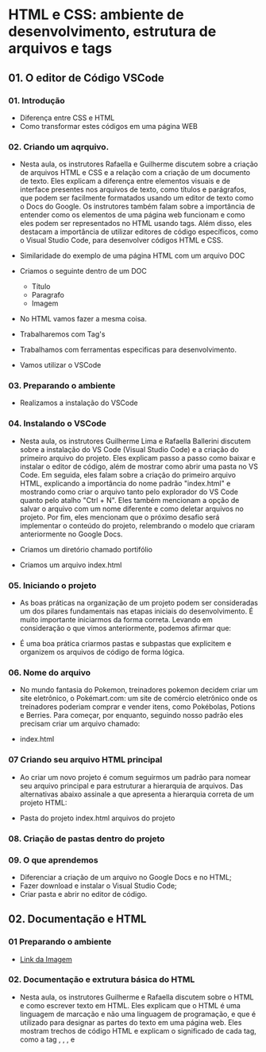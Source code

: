 # HTML e CSS: ambiente de desenvolvimento, estrutura de arquivos e tags

## 01. O editor de Código VSCode

### 01. Introdução

- Diferença entre CSS e HTML
- Como transformar estes códigos em uma página WEB

### 02. Criando um aqrquivo.

- Nesta aula, os instrutores Rafaella e Guilherme discutem sobre a criação de arquivos HTML e CSS e a relação com a criação de um documento de texto. Eles explicam a diferença entre elementos visuais e de interface presentes nos arquivos de texto, como títulos e parágrafos, que podem ser facilmente formatados usando um editor de texto como o Docs do Google. Os instrutores também falam sobre a importância de entender como os elementos de uma página web funcionam e como eles podem ser representados no HTML usando tags. Além disso, eles destacam a importância de utilizar editores de código específicos, como o Visual Studio Code, para desenvolver códigos HTML e CSS.

- Similaridade do exemplo de uma página HTML com um arquivo DOC
- Criamos o seguinte dentro de um DOC
	- Título
	- Paragrafo
	- Imagem
- No HTML vamos fazer a mesma coisa.
- Trabalharemos com Tag's
- Trabalhamos com ferramentas especificas para desenvolvimento. 
- Vamos utilizar o VSCode

### 03. Preparando o ambiente

- Realizamos a instalação do VSCode


### 04. Instalando o VSCode

- Nesta aula, os instrutores Guilherme Lima e Rafaella Ballerini discutem sobre a instalação do VS Code (Visual Studio Code) e a criação do primeiro arquivo do projeto. Eles explicam passo a passo como baixar e instalar o editor de código, além de mostrar como abrir uma pasta no VS Code. Em seguida, eles falam sobre a criação do primeiro arquivo HTML, explicando a importância do nome padrão "index.html" e mostrando como criar o arquivo tanto pelo explorador do VS Code quanto pelo atalho "Ctrl + N". Eles também mencionam a opção de salvar o arquivo com um nome diferente e como deletar arquivos no projeto. Por fim, eles mencionam que o próximo desafio será implementar o conteúdo do projeto, relembrando o modelo que criaram anteriormente no Google Docs.

- Criamos um diretório chamado portifólio
- Criamos um arquivo index.html

### 05. Iniciando o projeto

- As boas práticas na organização de um projeto podem ser consideradas um dos pilares fundamentais nas etapas iniciais do desenvolvimento. É muito importante iniciarmos da forma correta. Levando em consideração o que vimos anteriormente, podemos afirmar que:

- É uma boa prática criarmos pastas e subpastas que explicitem e organizem os arquivos de código de forma lógica.

### 06. Nome do arquivo

- No mundo fantasia do Pokemon, treinadores pokemon decidem criar um site eletrônico, o Pokémart.com: um site de comércio eletrônico onde os treinadores poderiam comprar e vender itens, como Pokébolas, Potions e Berries. Para começar, por enquanto, seguindo nosso padrão eles precisam criar um arquivo chamado:

- index.html

### 07 Criando seu arquivo HTML principal

- Ao criar um novo projeto é comum seguirmos um padrão para nomear seu arquivo principal e para estruturar a hierarquia de arquivos. Das alternativas abaixo assinale a que apresenta a hierarquia correta de um projeto HTML:

- Pasta do projeto
	index.html
	arquivos do projeto

### 08. Criação de pastas dentro do projeto

### 09. O que aprendemos

 - Diferenciar a criação de um arquivo no Google Docs e no HTML;
 - Fazer download e instalar o Visual Studio Code;
 - Criar pasta e abrir no editor de código.


## 02. Documentação e HTML

### 01 Preparando o ambiente

- [Link da Imagem](https://github.com/alura-cursos/html-logo/archive/refs/heads/main.zip)

### 02. Documentação e extrutura básica do HTML

- Nesta aula, os instrutores Guilherme e Rafaella discutem sobre o HTML e como escrever texto em HTML. Eles explicam que o HTML é uma linguagem de marcação e não uma linguagem de programação, e que é utilizado para designar as partes do texto em uma página web. Eles mostram trechos de código HTML e explicam o significado de cada tag, como a tag <!DOCTYPE html>, <html>, <head>, e <title>. Eles também mencionam a importância de procurar a documentação da linguagem e recomendam a página de introdução ao HTML do site W3Schools. No geral, é uma introdução importante para quem está começando a aprender HTML.

- Aprender a utilizar a documentação do HTML, CSS e JavaScript
- Vamos utilizar o site como documentação
- [3school](https://www.w3schools.com/html/)
- HTMl é uma linguagem de marcação de texto
	- Diferente de programação
	- HTML descreve a estrutura de uma página.
	- Marcar uma página inteira
- Vamos seguir a documentação e criar a nossa primeira página HTML
- Criamos de forma explicada as tag's abaixo:

	````html
		<!DOCTYPE html>
		<html>
		    <head>
		        <title>Portifólio</title>
		    </head>
		</html>
	````

### 03. A importancia da documentação

- O que é?
	- Guira de toda a pessoa desenvolvedora

- Importância:
	- No aprendizado e no desenvolvimento de aplicações

- Quando devmeos utilizar:
	- Sempre que precissarmos saber a extrutura de um método

- Oura forma de ajuda:
	- Comunidades como as seguintes:
		- [Stackoverflow](https://stackoverflow.com/)
		- [wrschools](https://www.w3schools.com/html/html_intro.asp)

 
### 04. Criando o corpo da página

- Nesta aula, Rafaella e Guilherme discutem sobre a estrutura básica de uma página web em HTML. Eles explicam que a tag <body> define o corpo do documento e é onde devemos adicionar todo o conteúdo visível da página, como cabeçalhos, parágrafos, imagens, hiperlinks, tabelas e listas.

Eles mostram como adicionar um título na página utilizando a tag <h1> e explicam que as tags de heading devem ser utilizadas para marcar títulos e subtítulos, seguindo uma ordem hierárquica.

Também explicam como adicionar um parágrafo na página utilizando a tag <p> e a importância de utilizar as tags apropriadas para cada tipo de conteúdo.

Por fim, mostram como adicionar uma imagem na página utilizando a tag <img>, especificando o caminho da imagem e adicionando um texto alternativo com a propriedade alt.

No geral, a aula aborda os conceitos básicos de estruturação de uma página web em HTML, enfatizando a importância de utilizar as tags corretas e adicionar texto alternativo nas imagens para melhorar a acessibilidade da página.

- Tudo que queremos vizualizar vai ficar dentro da tag <body></body>
- Tudo que queremos como titulo <h1></h1>
- O HTML interpresta de uma maneira diferente as determinadas Tag's.
- para mostrarmos uma imagem <img src="index.png">

- criamos o seguinte projeto
	````html
		<!DOCTYPE html>
		<html>
		    <head>
		        <title>Portifólio</title>
		    </head>    
		        <h1>Isso é um título</h1>        
		        <h2>Isso é um sub-título</h2>  
		        <p>Isto é um paragrafo</p>
		        <img src="html.png" alt="Logo do HTML 5">
		    </body>
		</html>
	````

### 05. Adicionando uma imagem:

- Nessa aula, aprendemos que para inserir uma imagem em sua página é necessário utilizar a tag <img>. Pensando nisso, considere o código a seguir:

	````html
		<!DOCTYPE html>
		<html>
		    <head>
		        <title>Portfólio</title>
		    </head>
		    <body>
		        <h1>Isso é um título</h1>
		        <p>Isso é um parágrafo</p>
		        <img scr="html.png" alt="Logo do HTML 5">
		    </body>
		</html>
	````

- A imagem só será exibida caso exista um arquivo de imagem chamado “html.png” salvo dentro da pasta do projeto.

- Apenas o texto alternativo será exibido e a imagem estará indisponível, porque o atributo src da tag <img> foi escrito incorretamente.

### 06. Quirks Mode e Live Server

- Nesta aula, os instrutores discutiram sobre a manipulação do código HTML de uma página web. Eles removeram a primeira linha do código, que indica a versão do HTML, e perceberam que a página entrou no "Modo Quirks". Explicaram que antigamente era necessário informar para qual navegador a página estava sendo construída, mas atualmente todos os navegadores sabem utilizar o HTML5. Em seguida, restauraram o <!DOCTYPE html> e utilizaram a extensão "Live Server" no VS Code para que a página seja atualizada automaticamente a cada salvamento do código. Isso evita a necessidade de atualizar a página manualmente a todo momento.

- Modo Quirks - era obrigado informar qual navegador a pagina estava sendo construida.
- Hoje todos os navegadores sabem usar em função do modo de compatibilidade. 

- Existe extensões que podem facilitar o nosso desenvolvimento
- Vamos usar uma extenção para vizualisar o nosso documento atualizado automáticamente. 
	- Live Server
- Com ele podemos ver os nossos ajustes em tempo real.

### 07. Quirks Mode

- Como vimos nessa aula, o uso do <!DOCTYPE html> é muito importante para que o navegador utilize o modo padrão e não o “Quirks Mode”. Pensando nisso, assinale a alternativa correta:

- O Quirks Mode é o modo em que o navegador adapta páginas web que estão em versões antigas para que funcionem, o que pode quebrar sua página em HTML 5. Portanto, esse modo deve ser evitado através do uso do <!DOCTYPE html>.

### 08. Para saber mais: Extensões do VSCode

- [Extensões mais usadas](https://www.alura.com.br/artigos/extensoes-vs-code-descubra-as-mais-usadas?_gl=1*1nifmbl*_ga*MTA2Njc5NzMwNS4xNjc4Mjc2NDU2*_ga_1EPWSW3PCS*MTcwNTA5Nzg2Ny42Mi4xLjE3MDUxMDI5NDguMC4wLjA.*_fplc*aDUzTSUyQjN5UVo2eE0zTVN6eHBzSURKYkpSUzNFSWVIVyUyQnRJOThWZmM0bDNsWmxiJTJCNVpOMUFCQ09Ua1pudDdoZDV3OCUyRmhmSmNOaWNYdXhjcG8zSmFTJTJCcU14UXI0JTJGVGo2UWd5NlVORlVSUmlqeHhvZURwQyUyRk9RM2RXU0tuQUElM0QlM0Q.)

### 09. Para saber mais sobre a extrutura do HTML

- A estrutura básica do HTML:
- Para criar um arquivo HTML devemos seguir um padrão:
	````html
		<!DOCTYPE html>
		<html lang="pt-br">
		<head>
		    <meta charset="UTF-8">
		    <meta http-equiv="X-UA-Compatible" content="IE=edge">
		    <meta name="viewport" content="width=device-width, initial-scale=1.0">
		    <title>Document</title>
		</head>
		<body>

		</body>
		</html>
	````

### 10. Mão na massa

- Caminho prático para aprimorar as abilidades tem tecnologias.
- Lísta de exercícios:

````html
<!DOCTYPE html>
<html>
    <head>
        <meta charset="ISO-UTF8">
        <title>Exercícios Mão na Massa 1</title>
    </head>    
        <h1>Resumindo em atividdes o que aprendemso nas primeiras aulas</h1>                
        <p>Nesta aula aprendemos o basico das tag's html para começarmos no mundo da prgramação front end e o aprendizado em tecnologia</p>
        <img src="html.png" alt="Logo do HTML 5">

        <h2>Participantes do projeto</h2>
        <ul>
           <li>Jackson</li>
           <li>Alison</li>
           <li>Natan</li>
        </ul>
        <h2>Idades dos participantes</h2>
        <ol>
            <li>18</li>
            <li>13</li>
            <li>14</li>
        </ol>

    </body>
</html>
````

### 11. Importantes pontos aprendidos nesta aula

- A importância da documentação W3S;
- O que é HTML e porque é considerada uma linguagem de marcação;
- Estruturar um documento HTML com tags e elementos;
- A utilidade da introdução <!DOCTYPE html>;
- Diferença entre a metainformação presente no <head> e o conteúdo presente no <body> de uma página HTML;
- Criar textos alternativos (alts) para uma imagem;
- Acessar a Developer Tools (Ferramentas para Desenvolvedores) de um navegador;
- Quirks mode (modo peculiaridade);
- Utilizar extensões no Visual Studio Code (Live Server por exemplo). 

## 03. Leyoout e tags semânticas

### 01. Projeto da aula anterior

### 02. Preparando o ambiente

- Acessamos o figma
- [figma](https://www.figma.com/)
- Posterior importamos o projeto da alura
- [Projeto da Alura](https://www.figma.com/file/dRdkkewTSz9Xu1TXoQkW0u/Portfolio---Curso-1?type=design&node-id=0%3A1&mode=design&t=XuGrUuV0WIAKkYVd-1)


- Duplicamos o figma da alura
- Duplicate to your drafts

### 03. Projeto no Figma

- Nesta aula, os instrutores Guilherme e Rafaella discutem sobre o processo de desenvolvimento de uma página web. Eles mencionam a importância de ter profissionais que fazem o design da página e aqueles que codificam o design utilizando HTML, CSS e outras tecnologias. Eles explicam que estão utilizando o Figma para desenvolver o projeto e que a designer da Alura, Isa, produziu o layout. Eles destacam que o desafio é codificar o HTML das telas já construídas, utilizando também o CSS para estilizar a página. No próximo passo, eles começarão a trabalhar com o HTML para codificar as telas do projeto.

- Dois tipos de profissional
	- Profissional que vai ter um formato, uma cor
	- Pegamos algo pronto para poder codificar. 
- Ferramenta que utilizamos é o figma para pegar algo pronto.
- Todos os elementos ja foram pré processados. 
